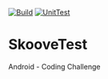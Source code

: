 [![Build](https://github.com/SvyatoslavLynda/SkooveTest/actions/workflows/build.yaml/badge.svg)](https://github.com/SvyatoslavLynda/SkooveTest/actions/workflows/build.yaml)
[![UnitTest](https://github.com/SvyatoslavLynda/SkooveTest/actions/workflows/unit-test.yaml/badge.svg)](https://github.com/SvyatoslavLynda/SkooveTest/actions/workflows/unit-test.yaml)

# SkooveTest
Android - Coding Challenge

